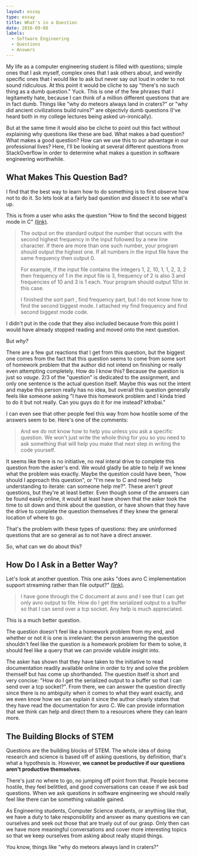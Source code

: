 ```yaml
---
layout: essay
type: essay
title: What's in a Question
date: 2016-09-08
labels:
  - Software Engineering
  - Questions
  - Answers
---
```


My life as a computer engineering student is filled with questions; simple ones that I ask myself, complex ones that I ask others about, and weirdly specific ones that I would like to ask but never say out loud in order to not sound ridiculous. At this point it would be cliche to say "there's no such thing as a dumb question." Yuck. This is one of the few phrases that I legitametly hate, because I can think of a million different questions that are in fact dumb. Things like "why do meteors always land in craters?" or "why did ancient civilizations build ruins?" are objectivly dumb questions (I've heard both in my college lectures being asked un-ironically). 

But at the same time it would also be cliche to point out this fact without explaining why questions like these are bad. What makes a bad question? What makes a good question? How can we use this to our advantage in our professional lives? Here, I'll be looking at several different questions from StackOverflow in order to determine what makes a question in software engineering worthwhile.

## What Makes This Question Bad?

I find that the best way to learn how to do something is to first observe how not to do it. So lets look at a fairly bad question and dissect it to see what's up.

This is from a user who asks the question "How to find the second biggest mode in C" [(link)](http://stackoverflow.com/questions/39401297/how-to-find-the-second-biggest-mode-in-c).

<blockquote>
<p>
The output on the standard output the number that occurs with the second highest frequency in the input followed by a new line character. If there are more than one such number, your program should output the highest one. If all numbers in the input file have the same frequency then output 0.
</p>

<p>
For example, if the input file contains the integers 1, 2, 10, 1, 1, 2, 3, 2 then frequency of 1 in the input file is 3, frequency of 2 is also 3 and frequencies of 10 and 3 is 1 each. Your program should output 10\n in this case.
</p>

<p>
I finished the sort part , find frequency part, but I do not know how to find the second biggest mode. I attached my find frequency and find second biggest mode code.
</p>
</blockquote>

I didn't put in the code that they also included because from this point I would have already stopped reading and moved onto the next question.

But <i>why?</i>

There are a few gut reactions that I get from this question, but the biggest one comes from the fact that this question seems to come from some sort of homework problem that the author did not intend on finishing or really even attempting completely. How do I know this? Because the question is just so <i>vauge</i>. 2/3 of the "question" is dedicated to the assignment, and only one sentence is the actual question itself. Maybe this was not the intent and maybe this person really has no idea, but overall this question generally feels like someone asking "I have this homework problem and I kinda tried to do it but not really. Can you guys do it for me instead? kthxbai."

I can even see that other people feel this way from how hostile some of the answers seem to be. Here's one of the comments:

<blockquote>
And we do not know how to help you unless you ask a specific question. We won't just write the whole thing for you so you need to ask something that will help you make that next step in writing the code yourself.
</blockquote>

It seems like there is no initiative, no real interal drive to complete this question from the asker's end. We would gladly be able to help if we knew what the problem was exactly. Maybe the question could have been, "how should I approach this question", or "I'm new to C and need help understanding to iterate: can someone help me?". These aren't <i>great</i> questions, but they're at least better. Even though some of the answers can be found easily online, it would at least have shown that the asker took the time to sit down and think about the question, or have shown that they have the drive to complete the question themselves if they knew the general location of where to go.

That's the problem with these types of questions: they are uninformed questions that are so general as to not have a direct answer. 

So, what can we do about this?

## How Do I Ask in a Better Way?

Let's look at another question. This one asks "does avro C implementation support streaming rather than file output?" [(link)](http://stackoverflow.com/questions/31853845/does-avro-c-implementation-support-streaming-rather-than-file-output).

<blockquote>
<p>
I have gone through the C document at avro and I see that I can get only avro output to file. How do I get the serialized output to a buffer so that I can send over a tcp socket. Any help is much appreciated.
</p>
</blockquote>

This is a much better question. 

The question doesn't feel like a homework problem from my end, and whether or not it is one is irrelevant: the person answering the question shouldn't feel like the question is a homework problem for them to solve, it should feel like a query that we can provide valuble insight into. 

The asker has shown that they have taken to the initiative to read documentation readily available online in order to try and solve the problem themself but has come up shorthanded. The question itself is short and very concise: "How do I get the serialized output to a buffer so that I can send over a tcp socket?". From there, we can answer the question directly since there is no ambiguity when it comes to what they want exactly, and we even know how we can explain it since the author clearly states that they have read the documentation for avro C. We can provide information that we think can help and direct them to a resources where they can learn more.

## The Building Blocks of STEM

Questions are the building blocks of STEM. The whole idea of doing research and science is based off of asking questions, by definition, that's what a hypothesis is. However, <strong>we cannot be productive if our questions aren't productive themselves</strong>. 

There's just no where to go, no jumping off point from that. People become hostile, they feel belittled, and good conversations can cease if we ask bad questions. When we ask questions in software engineering we should really feel like there can be something valuable gained.

As Engineering students, Computer Science students, or anything like that, we have a duty to take responsibility and answer as many questions we can ourselves and seek out those that are truely out of our grasp. Only then can we have more meaningful conversations and cover more interesting topics so that we keep ourselves from asking about really stupid things.

You know, things like "why do meteors always land in craters?"
